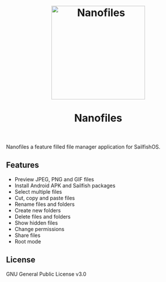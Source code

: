 <h1 align="center">
  <br>
  <img src="https://raw.githubusercontent.com/Michal-Szczepaniak/nanofiles/master/icons/172x172/nanofiles.png" width="256px" alt="Nanofiles">
  <br>
  <br>
  Nanofiles
  <br>
  <br>
</h1>

Nanofiles a feature filled file manager application for SailfishOS.

## Features
- Preview JPEG, PNG and GIF files
- Install Android APK and Sailfish packages
- Select multiple files
- Cut, copy and paste files
- Rename files and folders
- Create new folders
- Delete files and folders
- Show hidden files
- Change permissions
- Share files
- Root mode

## License
GNU General Public License v3.0
